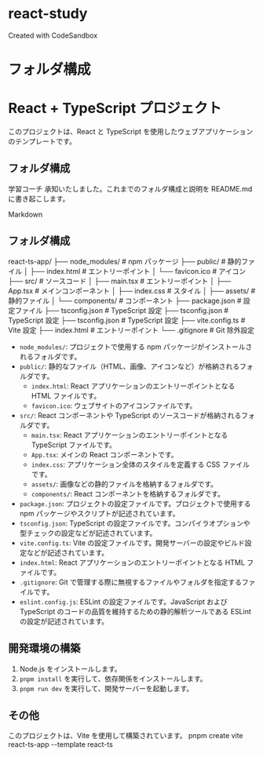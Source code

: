 # react-study
Created with CodeSandbox

# フォルダ構成
# React + TypeScript プロジェクト

このプロジェクトは、React と TypeScript を使用したウェブアプリケーションのテンプレートです。

## フォルダ構成
学習コーチ
承知いたしました。これまでのフォルダ構成と説明を README.md に書き起こします。

Markdown



## フォルダ構成
react-ts-app/
├── node_modules/     # npm パッケージ
├── public/           # 静的ファイル
│   ├── index.html    # エントリーポイント
│   └── favicon.ico   # アイコン
├── src/              # ソースコード
│   ├── main.tsx      # エントリーポイント
│   ├── App.tsx       # メインコンポーネント
│   ├── index.css     # スタイル
│   ├── assets/       # 静的ファイル
│   └── components/   # コンポーネント
├── package.json      # 設定ファイル
├── tsconfig.json     # TypeScript 設定
├── tsconfig.json     # TypeScript 設定
├── tsconfig.json     # TypeScript 設定
├── vite.config.ts   # Vite 設定
├── index.html        # エントリーポイント
└── .gitignore        # Git 除外設定

* `node_modules/`: プロジェクトで使用する npm パッケージがインストールされるフォルダです。
* `public/`: 静的なファイル（HTML、画像、アイコンなど）が格納されるフォルダです。
    * `index.html`: React アプリケーションのエントリーポイントとなる HTML ファイルです。
    * `favicon.ico`: ウェブサイトのアイコンファイルです。
* `src/`: React コンポーネントや TypeScript のソースコードが格納されるフォルダです。
    * `main.tsx`: React アプリケーションのエントリーポイントとなる TypeScript ファイルです。
    * `App.tsx`: メインの React コンポーネントです。
    * `index.css`: アプリケーション全体のスタイルを定義する CSS ファイルです。
    * `assets/`: 画像などの静的ファイルを格納するフォルダです。
    * `components/`: React コンポーネントを格納するフォルダです。
* `package.json`: プロジェクトの設定ファイルです。プロジェクトで使用する npm パッケージやスクリプトが記述されています。
* `tsconfig.json`: TypeScript の設定ファイルです。コンパイラオプションや型チェックの設定などが記述されています。
* `vite.config.ts`: Vite の設定ファイルです。開発サーバーの設定やビルド設定などが記述されています。
* `index.html`: React アプリケーションのエントリーポイントとなる HTML ファイルです。
* `.gitignore`: Git で管理する際に無視するファイルやフォルダを指定するファイルです。
* `eslint.config.js`: ESLint の設定ファイルです。JavaScript および TypeScript のコードの品質を維持するための静的解析ツールである ESLint の設定が記述されています。

## 開発環境の構築

1.  Node.js をインストールします。
2.  `pnpm install` を実行して、依存関係をインストールします。
3.  `pnpm run dev` を実行して、開発サーバーを起動します。

## その他
このプロジェクトは、Vite を使用して構築されています。
pnpm create vite react-ts-app --template react-ts
